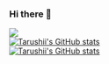 ### Hi there 👋
![](https://komarev.com/ghpvc/?username=2022tgoel) \
[![Tarushii's GitHub stats](https://github-readme-stats.vercel.app/api?username=2022tgoel)](https://github.com/2022tgoel/github-readme-stats) \
[![Tarushii's GitHub stats](https://github-readme-stats.vercel.app/api/top-langs/?username=2022tgoel&layout=compact)](https://github.com/2022tgoel/github-readme-stats)



<!--
**2022tgoel/2022tgoel** is a ✨ _special_ ✨ repository because its `README.md` (this file) appears on your GitHub profile.

Here are some ideas to get you started:

- 🔭 I’m currently working on ...
- 🌱 I’m currently learning ...
- 👯 I’m looking to collaborate on ...
- 🤔 I’m looking for help with ...
- 💬 Ask me about ...
- 📫 How to reach me: ...
- 😄 Pronouns: ...
- ⚡ Fun fact: ...
-->
